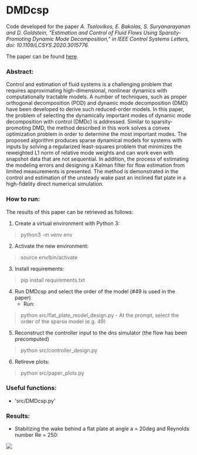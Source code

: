 # DMDcsp
Code developed for the paper *A. Tsolovikos, E. Bakolas, S. Suryanarayanan and D. Goldstein, "Estimation and Control of Fluid Flows Using Sparsity-Promoting Dynamic Mode Decomposition," in IEEE Control Systems Letters, doi: 10.1109/LCSYS.2020.3015776.*

The paper can be found [here](https://ieeexplore.ieee.org/document/9164896).

### Abstract:

Control and estimation of fluid systems is a challenging problem that requires approximating high-dimensional, nonlinear dynamics with computationally tractable models. A number of techniques, such as proper orthogonal decomposition (POD) and dynamic mode decomposition (DMD) have been developed to derive such reduced-order models. In this paper, the problem of selecting the dynamically important modes of dynamic mode decomposition with control (DMDc) is addressed. Similar to sparsity-promoting DMD, the method described in this work solves a convex optimization problem in order to determine the most important modes. The proposed algorithm produces sparse dynamical models for systems with inputs by solving a regularized least-squares problem that minimizes the reweighted L1 norm of relative mode weights and can work even with snapshot data that are not sequential. In addition, the process of estimating the modeling errors and designing a Kalman filter for flow estimation from limited measurements is presented. The method is demonstrated in the control and estimation of the unsteady wake past an inclined flat plate in a high-fidelity direct numerical simulation.


### How to run:

The results of this paper can be retrieved as follows:

1. Create a virtual environment with Python 3:
> python3 -m venv env
2. Activate the new environment:
> source env/bin/activate
3. Install requirements:
> pip install requirements.txt
4. Run DMDcsp and select the order of the model (#49 is used in the paper)
    - Run:
> python src/flat_plate_model_design.py
    - At the prompt, select the order of the sparse model (e.g. 49)
5. Reconstruct the controller input to the dns simulator (the flow has been precomputed)
> python src/controller_design.py
6. Retireve plots:
> python src/paper_plots.py


### Useful functions:
- 'src/DMDcsp.py'


### Results:

- Stabilizing the wake behind a flat plate at angle a = 20deg and Reynolds number Re = 250:

![](animations/flat_plate_wake.gif)

